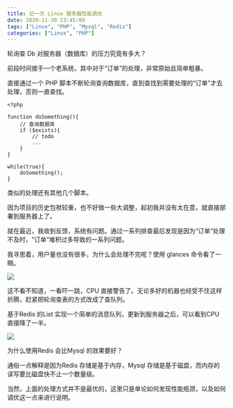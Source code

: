 ```yaml
---
title: 记一次 Linux 服务器性能调优
date: 2020-11-30 23:45:09
tags: ["Linux", "PHP", "Mysql", "Redis"]
categories: ["Linux", "PHP"]
---
```


轮询查 Db 对服务器（数据库）的压力究竟有多大？

<!-- more -->

前段时间接手一个老系统，其中对于“订单”的处理，非常原始且简单粗暴。

直接通过一个 PHP 脚本不断轮询查询数据库，直到查找到需要处理的“订单”才去处理，否则一直查找。

```
<?php

function doSomething(){
    // 查询数据库
    if ($exists){
        // todo
        ...
    }
}

while(true){
    doSomething();
}
```
类似的处理还有其他几个脚本。

因为项目的历史包袱较重，也不好做一些大调整，起初我并没有太在意，就直接部署到服务器上了。

就在最近，我收到反馈，系统有问题。通过一系列排查最后发现是因为“订单”处理不及时，“订单”堆积过多导致的一系列问题。

我寻思着，用户量也没有很多，为什么会处理不完呢？使用 glances 命令看了一眼。

![](https://cdn.jsdelivr.net/gh/0xAiKang/CDN/blog/images/20201130214211.png)

这不看不知道，一看吓一跳，CPU 直接警告了。无论多好的机器也经受不住这样折腾，赶紧把轮询查表的方式改成了查队列。

基于Redis 的List 实现一个简单的消息队列，更新到服务器之后，可以看到CPU 直接降了一半。

![](https://cdn.jsdelivr.net/gh/0xAiKang/CDN/blog/images/20201130213713.png)

为什么使用Redis 会比Mysql 的效果要好？

通俗一点解释是因为Redis 存储是基于内存，Mysql 存储是基于磁盘，而内存的读写要比磁盘快不止一个数量级。

当然，上面的处理方式并不是最优的，这里只是单论如何发现性能瓶颈，以及如何调优这一点来进行说明。
